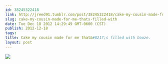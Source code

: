 ```yaml
---
id: 38245322418
link: http://jreed91.tumblr.com/post/38245322418/cake-my-cousin-made-for-me-thats-filled-with
slug: cake-my-cousin-made-for-me-thats-filled-with
date: Tue Dec 18 2012 14:29:49 GMT-0600 (CST)
publish: 2012-12-18
tags: 
title: Cake my cousin made for me that&#8217;s filled with booze.
layout: post
---
```



![](http://24.media.tumblr.com/57acd5ad71abecce3df6bd1e8d68e44b/tumblr_mf8u9piEYv1qi8pkco1_1280.jpg)

